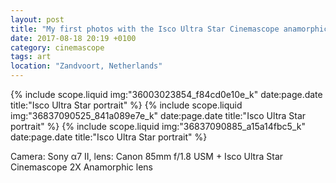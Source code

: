 ```yaml
---
layout: post
title: "My first photos with the Isco Ultra Star Cinemascope anamorphic lens"
date: 2017-08-18 20:19 +0100
category: cinemascope
tags: art
location: "Zandvoort, Netherlands"
---
```


{% include scope.liquid img:"36003023854_f84cd0e10e_k" date:page.date title:"Isco Ultra Star portrait" %}
{% include scope.liquid img:"36837090525_841a089e7e_k" date:page.date title:"Isco Ultra Star portrait" %}
{% include scope.liquid img:"36837090885_a15a14fbc5_k" date:page.date title:"Isco Ultra Star portrait" %}

Camera: Sony α7 II, lens: Canon 85mm f/1.8 USM + Isco Ultra Star Cinemascope 2X Anamorphic lens
